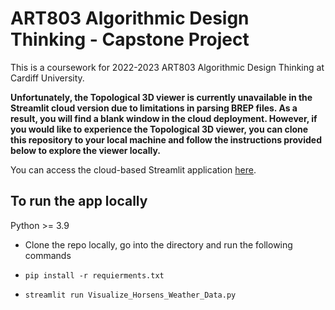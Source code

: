 # ART803 Algorithmic Design Thinking - Capstone Project
This is a coursework for 2022-2023 ART803 Algorithmic Design Thinking at Cardiff University.

**Unfortunately, the Topological 3D viewer is currently unavailable in the Streamlit cloud version due to limitations in parsing BREP files. As a result, you will find a blank window in the cloud deployment. However, if you would like to experience the Topological 3D viewer, you can clone this repository to your local machine and follow the instructions provided below to explore the viewer locally.**

You can access the cloud-based Streamlit application [here](https://frankart803project.streamlit.app/).

## To run the app locally
Python >= 3.9
- Clone the repo locally, go into the directory and run the following commands

- `pip install -r requierments.txt`

- `streamlit run Visualize_Horsens_Weather_Data.py`
